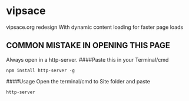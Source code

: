 # vipsace
vipsace.org redesign
With dynamic content loading for faster page loads
## COMMON MISTAKE IN OPENING THIS PAGE
Always open in a http-server.
####Paste this in your Terminal/cmd
``` 
npm install http-server -g
```
####Usage
Open the terminal/cmd to Site folder and paste
``` 
http-server
```
